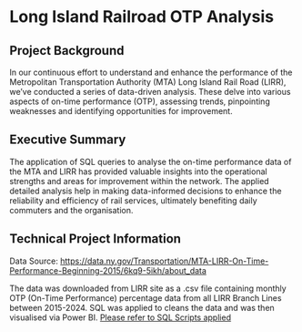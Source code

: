 # Long Island Railroad OTP Analysis

## Project Background
In our continuous effort to understand and enhance the performance of the Metropolitan Transportation Authority (MTA) Long Island Rail Road (LIRR), we’ve conducted a series of data-driven analysis. These delve into various aspects of on-time performance (OTP), assessing trends, pinpointing weaknesses and identifying opportunities for improvement.

## Executive Summary
The application of SQL queries to analyse the on-time performance data of the MTA and LIRR has provided valuable insights into the operational strengths and areas for improvement within the network. The applied detailed analysis help in making data-informed decisions to enhance the reliability and efficiency of rail services, ultimately benefiting daily commuters and the organisation.

## Technical Project Information
Data Source: https://data.ny.gov/Transportation/MTA-LIRR-On-Time-Performance-Beginning-2015/6kq9-5ikh/about_data

The data was downloaded from LIRR site as a .csv file containing monthly OTP (On-Time Performance) percentage data from all LIRR Branch Lines between 2015-2024.  SQL was applied to cleans the data and was then visualised via Power BI.  [Please refer to SQL Scripts applied](https://github.com/pingi14/LIRR/blob/main/SQL%20Scripts_v2.pdf)


